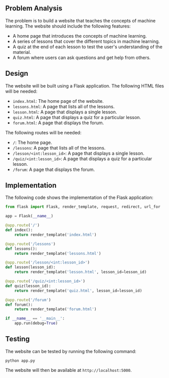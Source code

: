  ## Problem Analysis

The problem is to build a website that teaches the concepts of machine learning. The website should include the following features:

* A home page that introduces the concepts of machine learning.
* A series of lessons that cover the different topics in machine learning.
* A quiz at the end of each lesson to test the user's understanding of the material.
* A forum where users can ask questions and get help from others.

## Design

The website will be built using a Flask application. The following HTML files will be needed:

* `index.html`: The home page of the website.
* `lessons.html`: A page that lists all of the lessons.
* `lesson.html`: A page that displays a single lesson.
* `quiz.html`: A page that displays a quiz for a particular lesson.
* `forum.html`: A page that displays the forum.

The following routes will be needed:

* `/`: The home page.
* `/lessons`: A page that lists all of the lessons.
* `/lesson/<int:lesson_id>`: A page that displays a single lesson.
* `/quiz/<int:lesson_id>`: A page that displays a quiz for a particular lesson.
* `/forum`: A page that displays the forum.

## Implementation

The following code shows the implementation of the Flask application:

```python
from flask import Flask, render_template, request, redirect, url_for

app = Flask(__name__)

@app.route('/')
def index():
    return render_template('index.html')

@app.route('/lessons')
def lessons():
    return render_template('lessons.html')

@app.route('/lesson/<int:lesson_id>')
def lesson(lesson_id):
    return render_template('lesson.html', lesson_id=lesson_id)

@app.route('/quiz/<int:lesson_id>')
def quiz(lesson_id):
    return render_template('quiz.html', lesson_id=lesson_id)

@app.route('/forum')
def forum():
    return render_template('forum.html')

if __name__ == '__main__':
    app.run(debug=True)
```

## Testing

The website can be tested by running the following command:

```
python app.py
```

The website will then be available at `http://localhost:5000`.